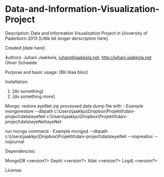 Data-and-Information-Visualization-Project
==========================================

Description:
Data and Information Visualization Project in University of Paderborn 2013
[Little bit longer derscription here]

Created [date here]

Authors: 
	Juhani Jaakkola, juhani@jaakkola.net, http://juhani.jaakkola.net
	Oliver Schwede

Purpose and basic usage:
[Blii blaa bloo]

Installation:
1. [do something]
2. [do something more]

Mongo:
restore eyeNet.zip processed data dump file with - Example
mongorestore --dbpath c:\Users\jaakkju\Dropbox\Projektit\daiv-project\data\eyeNet c:\Users\jaakkju\Dropbox\Projektit\daiv-project\data\eyeNet\eyeNet

run mongo command - Example
mongod --dbpath c:\Users\jaakkju\Dropbox\Projektit\daiv-project\data\eyeNet --noprealloc --nojournal



Dependencies:

MongoDB		<version?>
Gephi		<version?>
Xdat		<version?>
Log4j		<version?>

License:


